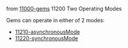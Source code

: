 from [11000-gems](11000-gems.md)
11200 Two Operating Modes

Gems can operate in either of 2 modes:

- [11210-asynchronousMode](11210-asynchronousMode.md)
- [11220-synchronousMode](11220-synchronousMode.md)
